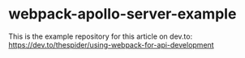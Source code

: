 # webpack-apollo-server-example
This is the example repository for this article on dev.to: https://dev.to/thespider/using-webpack-for-api-development
